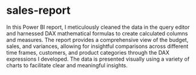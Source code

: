 # sales-report

In this Power BI report, I meticulously cleaned the data in the query editor and harnessed DAX mathematical formulas to create calculated columns and measures. The report provides a comprehensive view of the budget, sales, and variances, allowing for insightful comparisons across different time frames, customers, and product categories through the DAX expressions I developed. The data is presented visually using a variety of charts to facilitate clear and meaningful insights.
